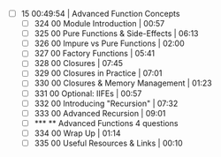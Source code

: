 - [ ] 15 00:49:54 | Advanced Function Concepts
	- [ ] 324 00 Module Introduction | 00:57
	- [ ] 325 00 Pure Functions & Side-Effects | 06:13
	- [ ] 326 00 Impure vs Pure Functions | 02:00
	- [ ] 327 00 Factory Functions | 05:41
	- [ ] 328 00 Closures | 07:45
	- [ ] 329 00 Closures in Practice | 07:01
	- [ ] 330 00 Closures & Memory Management | 01:23
	- [ ] 331 00 Optional: IIFEs | 00:57
	- [ ] 332 00 Introducing "Recursion" | 07:32
	- [ ] 333 00 Advanced Recursion | 09:01
	- [ ] *** ** Advanced Functions 4 questions
	- [ ] 334 00 Wrap Up | 01:14
	- [ ] 335 00 Useful Resources & Links | 00:10
